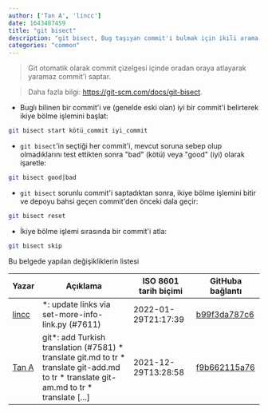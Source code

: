 ```yaml
---
author: ['Tan A', 'lincc']
date: 1643487459
title: "git bisect"
description: "git bisect, Bug taşıyan commit'i bulmak için ikili arama kullan."
categories: "common"
---
```

> Git otomatik olarak commit çizelgesi içinde oradan oraya atlayarak yaramaz commit'i saptar.

> Daha fazla bilgi: <https://git-scm.com/docs/git-bisect>.

- Buglı bilinen bir commit'i ve (genelde eski olan) iyi bir commit'i belirterek ikiye bölme işlemini başlat:

```bash
git bisect start kötü_commit iyi_commit
```

- `git bisect`'in seçtiği her commit'i, mevcut soruna sebep olup olmadıklarını test ettikten sonra "bad" (kötü) veya "good" (iyi) olarak işaretle:

```bash
git bisect good|bad
```

- `git bisect` sorunlu commit'i saptadıktan sonra, ikiye bölme işlemini bitir ve depoyu bahsi geçen commit'den önceki dala geçir:

```bash
git bisect reset
```

- İkiye bölme işlemi sırasında bir commit'i atla:

```bash
git bisect skip
```
Bu belgede yapılan değişikliklerin listesi


Yazar | Açıklama | ISO 8601 tarih biçimi | GitHuba bağlantı
------|-----|-----|-----
[lincc](mailto:46962923+blueskyson@users.noreply.github.com) | *: update links via set-more-info-link.py (#7611) | 2022-01-29T21:17:39 | [b99f3da787c6](https://github.com/tldr-pages/tldr/commit/b99f3da787c6f43a545b9cb5ebd8265b1367fbc4)
[Tan A](mailto:40173707+yutyo@users.noreply.github.com) | git*: add Turkish translation (#7581) * translate git.md to tr * translate git-add.md to tr * translate git-am.md to tr * translate [...] | 2021-12-29T13:28:58 | [f9b662115a76](https://github.com/tldr-pages/tldr/commit/f9b662115a765f843982cea237d608aab423e3f7)

